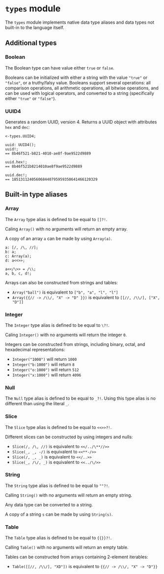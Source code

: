 # `types` module

The `types` module implements native data type aliases and data types not built-in to the language itself.

## Additional types

### Boolean

The Boolean type can have value either `true` or `false`.

Booleans can be initialized with either a string with the value `"true"` or `"false"`, or a truthy/falsy value.
Booleans support several operations: all comparison operations, all arithmetic operations, all bitwise operations, and can be used with logical operators, and converted to a string (specifically either `"true"` or `"false"`).

### UUID4

Generates a random UUID, version 4. Returns a UUID object with attributes `hex` and `dec`:
```
<-types.UUID4;

uuid: UUID4();
uuid!;
== 8b46f521-b821-4010-ae8f-9ae9522d9889

uuid.hex!;
== 8b46f521b8214010ae8f9ae9522d9889

uuid.dec!;
== 185131124056068440795959350641466120329
```

## Built-in type aliases

### Array

The `Array` type alias is defined to be equal to `[]?!`.

Caling `Array()` with no arguments will return an empty array.

A copy of an array `a` can be made by using `Array(a)`.
```
a: [/, /\, //];
b: a;
c: Array(a);
d: a<<>>;

a<</\>> = /\\;
a, b, c, d!;
```

Arrays can also be constructed from strings and tables:
- `Array("ball")` is equivalent to `["b", "a", "l", "l"]`
- `Array({{// -> /\\/, "X" -> "D" }})` is equivalent to `[[//, /\\/], ["X", "D"]]`

### Integer

The `Integer` type alias is defined to be equal to `\?!`.

Caling `Integer()` with no arguments will return the integer `0`.

Integers can be constructed from strings, including binary, octal, and hexadecimal representations:
- `Integer("1000")` will return `1000`
- `Integer("b:1000")` will return `8`
- `Integer("o:1000")` will return `512`
- `Integer("x:1000")` will return `4096`

### Null

The `Null` type alias is defined to be equal to `_?!`. Using this type alias is no different than using the literal `_`.

### Slice

The `Slice` type alias is defined to be equal to `<<>>?!`.

Different slices can be constructed by using integers and nulls:
- `Slice(/, /\, //)` is equivalent to `<</../\**//>>`
- `Slice(_, _, -/)` is equivalent to `<<**-/>>`
- `Slice(/, _, _)` is equivalent to `<</..>>`
- `Slice(_, /\/, _)` is equivalent to `<<../\/>>`

### String

The `String` type alias is defined to be equal to `""?!`.

Calling `String()` with no arguments will return an empty string.

Any data type can be converted to a string.

A copy of a string `s` can be made by using `String(s)`.

### Table

The `Table` type alias is defined to be equal to `{{}}?!`.

Calling `Table()` with no arguments will return an empty table.

Tables can be constructed from arrays containing 2-element iterables:
- `Table([[//, /\\/], "XD"])` is equivalent to `{{// -> /\\/, "X" -> "D"}}`